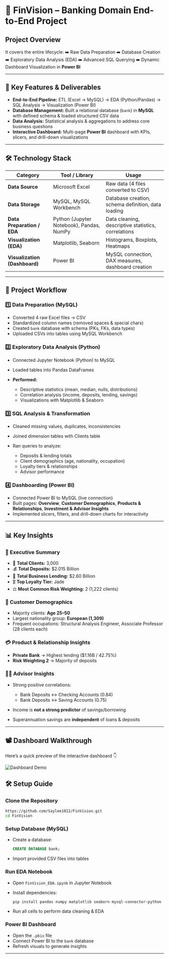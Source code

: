 
# 🏦 FinVision – Banking Domain End-to-End Project

## Project Overview
It covers the entire lifecycle:
➡️ Raw Data Preparation
➡️ Database Creation
➡️ Exploratory Data Analysis (EDA)
➡️ Advanced SQL Querying
➡️ Dynamic Dashboard Visualization in **Power BI**



---

## 🚀 Key Features & Deliverables

* **End-to-End Pipeline:** ETL (Excel → MySQL) → EDA (Python/Pandas) → SQL Analysis → Visualization (Power BI)
* **Database Management:** Built a relational database (`bank`) in **MySQL** with defined schema & loaded structured CSV data
* **Data Analysis:** Statistical analysis & aggregations to address core business questions
* **Interactive Dashboard:** Multi-page **Power BI** dashboard with KPIs, slicers, and drill-down visualizations

---

## 🛠 Technology Stack

| Category                      | Tool / Library                           | Usage                                               |
| ----------------------------- | ---------------------------------------- | --------------------------------------------------- |
| **Data Source**               | Microsoft Excel                          | Raw data (4 files converted to CSV)                 |
| **Data Storage**              | MySQL, MySQL Workbench                   | Database creation, schema definition, data loading  |
| **Data Preparation / EDA**    | Python (Jupyter Notebook), Pandas, NumPy | Data cleaning, descriptive statistics, correlations |
| **Visualization (EDA)**       | Matplotlib, Seaborn                      | Histograms, Boxplots, Heatmaps                      |
| **Visualization (Dashboard)** | Power BI                                 | MySQL connection, DAX measures, dashboard creation  |

---

## 🔄 Project Workflow

### 1️⃣ Data Preparation (MySQL)

* Converted 4 raw Excel files → CSV
* Standardized column names (removed spaces & special chars)
* Created `bank` database with schema (PKs, FKs, data types)
* Uploaded CSVs into tables using MySQL Workbench

### 2️⃣ Exploratory Data Analysis (Python)

* Connected Jupyter Notebook (Python) to MySQL
* Loaded tables into Pandas DataFrames
* **Performed:**

  * Descriptive statistics (mean, median, nulls, distributions)
  * Correlation analysis (income, deposits, lending, savings)
  * Visualizations with Matplotlib & Seaborn

### 3️⃣ SQL Analysis & Transformation

* Cleaned missing values, duplicates, inconsistencies
* Joined dimension tables with Clients table
* Ran queries to analyze:

  * Deposits & lending totals
  * Client demographics (age, nationality, occupation)
  * Loyalty tiers & relationships
  * Advisor performance

### 4️⃣ Dashboarding (Power BI)

* Connected Power BI to MySQL (live connection)
* Built pages: **Overview**, **Customer Demographics**, **Products & Relationships**, **Investment & Advisor Insights**
* Implemented slicers, filters, and drill-down charts for interactivity

---

## 📊 Key Insights

### 📌 Executive Summary

* 👥 **Total Clients:** 3,000
* 💰 **Total Deposits:** $2.015 Billion
* 🏦 **Total Business Lending:** $2.60 Billion
* 🎖 **Top Loyalty Tier:** Jade
* ⚖️ **Most Common Risk Weighting:** 2 (1,222 clients)

### 👥 Customer Demographics

* Majority clients: **Age 25–50**
* Largest nationality group: **European (1,309)**
* Frequent occupations: Structural Analysis Engineer, Associate Professor (28 clients each)

### 💳 Product & Relationship Insights

* **Private Bank** → Highest lending ($1.16B / 42.75%)
* **Risk Weighting 2** → Majority of deposits

### 👨‍💼 Advisor Insights

* Strong positive correlations:

  * Bank Deposits ↔ Checking Accounts (0.84)
  * Bank Deposits ↔ Saving Accounts (0.75)
* Income is **not a strong predictor** of savings/borrowing
* Superannuation savings are **independent** of loans & deposits

---

## 📽 Dashboard Walkthrough

Here’s a quick preview of the interactive dashboard 👇

![Dashboard Demo](assets/FinVision_Dashboard.gif)


## 🛠 Setup Guide

### Clone the Repository

```bash
https://github.com/Saylee1812/FinVision.git
cd FinVision
```

### Setup Database (MySQL)

* Create a database:

  ```sql
  CREATE DATABASE bank;
  ```
* Import provided CSV files into tables

### Run EDA Notebook

* Open `FinVision_EDA.ipynb` in Jupyter Notebook
* Install dependencies:

  ```bash
  pip install pandas numpy matplotlib seaborn mysql-connector-python
  ```
* Run all cells to perform data cleaning & EDA

### Power BI Dashboard

* Open the `.pbix` file 
* Connect Power BI to the `bank` database
* Refresh visuals to generate insights

---

